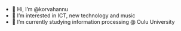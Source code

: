 - 👋 Hi, I’m @korvahannu
- 👀 I’m interested in ICT, new technology and music
- 🌱 I’m currently studying information processing @ Oulu University

